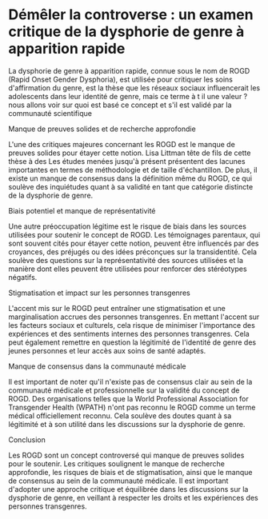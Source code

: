 # Démêler la controverse : un examen critique de la dysphorie de genre à apparition rapide


La dysphorie de genre à apparition rapide, connue sous le nom de ROGD (Rapid Onset Gender Dysphoria), est utilisée pour critiquer les soins d'affirmation du genre, est la thèse que les réseaux sociaux influencerait les adolescents dans leur identité de genre, mais ce terme à t il une valeur ? nous allons voir sur quoi est basé ce concept et s'il est validé par la communauté scientifique    

Manque de preuves solides et de recherche approfondie

L'une des critiques majeures concernant les ROGD est le manque de preuves solides pour étayer cette notion. Lisa Littman tête de fils de cette thèse à  des  Les études menées jusqu'à présent présentent des lacunes importantes en termes de méthodologie et de taille d'échantillon. De plus, il existe un manque de consensus dans la définition même du ROGD, ce qui soulève des inquiétudes quant à sa validité en tant que catégorie distincte de la dysphorie de genre.

Biais potentiel et manque de représentativité

Une autre préoccupation légitime est le risque de biais dans les sources utilisées pour soutenir le concept de ROGD. Les témoignages parentaux, qui sont souvent cités pour étayer cette notion, peuvent être influencés par des croyances, des préjugés ou des idées préconçues sur la transidentité. Cela soulève des questions sur la représentativité des sources utilisées et la manière dont elles peuvent être utilisées pour renforcer des stéréotypes négatifs.

Stigmatisation et impact sur les personnes transgenres

L'accent mis sur le ROGD peut entraîner une stigmatisation et une marginalisation accrues des personnes transgenres. En mettant l'accent sur les facteurs sociaux et culturels, cela risque de minimiser l'importance des expériences et des sentiments internes des personnes transgenres. Cela peut également remettre en question la légitimité de l'identité de genre des jeunes personnes et leur accès aux soins de santé adaptés.

Manque de consensus dans la communauté médicale

Il est important de noter qu'il n'existe pas de consensus clair au sein de la communauté médicale et professionnelle sur la validité du concept de ROGD. Des organisations telles que la World Professional Association for Transgender Health (WPATH) n'ont pas reconnu le ROGD comme un terme médical officiellement reconnu. Cela soulève des doutes quant à sa légitimité et à son utilité dans les discussions sur la dysphorie de genre.

Conclusion

Les ROGD sont un concept controversé qui manque de preuves solides pour le soutenir. Les critiques soulignent le manque de recherche approfondie, les risques de biais et de stigmatisation, ainsi que le manque de consensus au sein de la communauté médicale. Il est important d'adopter une approche critique et équilibrée dans les discussions sur la dysphorie de genre, en veillant à respecter les droits et les expériences des personnes transgenres.